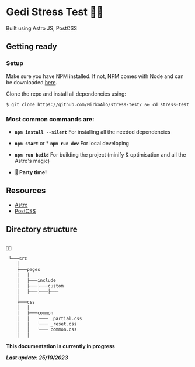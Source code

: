 # Gedi Stress Test 🧑‍🚀

Built using Astro JS, PostCSS

## Getting ready

### Setup

Make sure you have NPM installed. If not, NPM comes with Node and can be downloaded [here](https://nodejs.org/en/download/).

Clone the repo and install all dependencies using:

```
$ git clone https://github.com/MirkoAlo/stress-test/ && cd stress-test
```

### Most common commands are:

- **`npm install --silent`** For installing all the needed dependencies

- **`npm start`** or \* **`npm run dev`** For local developing

- **`npm run build`** For building the project (minify & optimisation and all the Astro's magic)

- **🍿 Party time!**

## Resources

- [Astro](https://astro.build/)
- [PostCSS](https://postcss.org)

## Directory structure

```bash

🧑‍🚀

 └───src
    │
    ├───pages
    │   │
    │   ├───include
    │   ├───├───custom
    │   ├───├───├───
    │
    ├───css
    │   │
    │   ├───common
    │   │   └─── _partial.css
    │   │   └─── _reset.css
    │   │   └─── common.css
    │   │

```

**This documentation is currently in progress**

**_Last update: 25/10/2023_**
